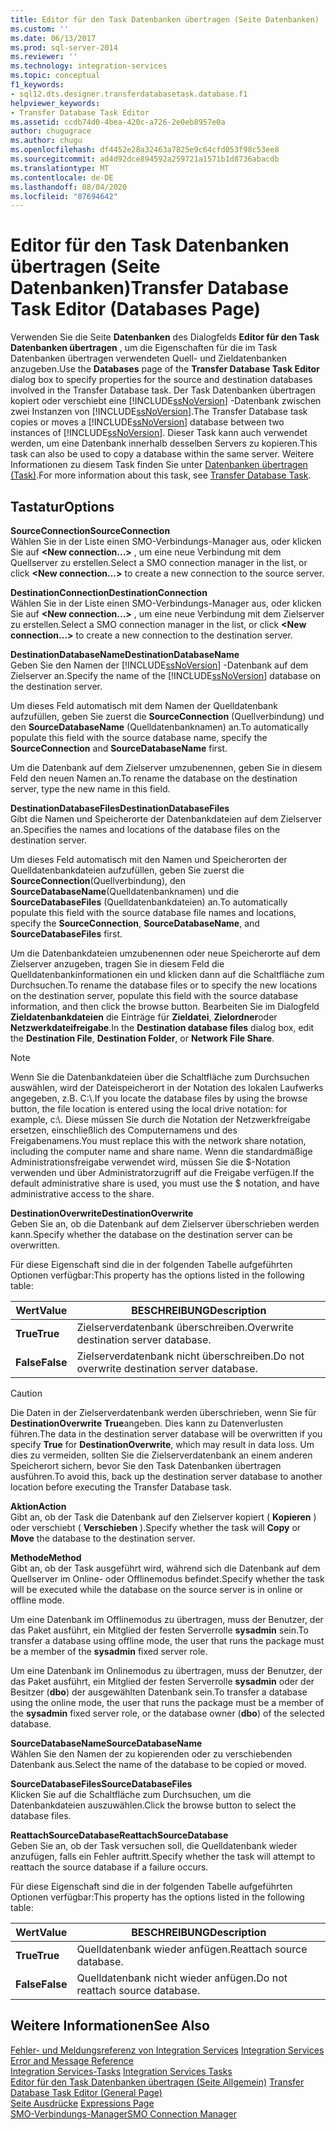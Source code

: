 ```yaml
---
title: Editor für den Task Datenbanken übertragen (Seite Datenbanken) | Microsoft-Dokumentation
ms.custom: ''
ms.date: 06/13/2017
ms.prod: sql-server-2014
ms.reviewer: ''
ms.technology: integration-services
ms.topic: conceptual
f1_keywords:
- sql12.dts.designer.transferdatabasetask.database.f1
helpviewer_keywords:
- Transfer Database Task Editor
ms.assetid: ccdb74d0-4bea-420c-a726-2e0eb8957e0a
author: chugugrace
ms.author: chugu
ms.openlocfilehash: df4452e28a32463a7825e9c64cfd053f98c53ee8
ms.sourcegitcommit: ad4d92dce894592a259721a1571b1d8736abacdb
ms.translationtype: MT
ms.contentlocale: de-DE
ms.lasthandoff: 08/04/2020
ms.locfileid: "87694642"
---
```

# <a name="transfer-database-task-editor-databases-page"></a><span data-ttu-id="41a49-102">Editor für den Task Datenbanken übertragen (Seite Datenbanken)</span><span class="sxs-lookup"><span data-stu-id="41a49-102">Transfer Database Task Editor (Databases Page)</span></span>
  <span data-ttu-id="41a49-103">Verwenden Sie die Seite **Datenbanken** des Dialogfelds **Editor für den Task Datenbanken übertragen** , um die Eigenschaften für die im Task Datenbanken übertragen verwendeten Quell- und Zieldatenbanken anzugeben.</span><span class="sxs-lookup"><span data-stu-id="41a49-103">Use the **Databases** page of the **Transfer Database Task Editor** dialog box to specify properties for the source and destination databases involved in the Transfer Database task.</span></span> <span data-ttu-id="41a49-104">Der Task Datenbanken übertragen kopiert oder verschiebt eine [!INCLUDE[ssNoVersion](../includes/ssnoversion-md.md)] -Datenbank zwischen zwei Instanzen von [!INCLUDE[ssNoVersion](../includes/ssnoversion-md.md)].</span><span class="sxs-lookup"><span data-stu-id="41a49-104">The Transfer Database task copies or moves a [!INCLUDE[ssNoVersion](../includes/ssnoversion-md.md)] database between two instances of [!INCLUDE[ssNoVersion](../includes/ssnoversion-md.md)].</span></span> <span data-ttu-id="41a49-105">Dieser Task kann auch verwendet werden, um eine Datenbank innerhalb desselben Servers zu kopieren.</span><span class="sxs-lookup"><span data-stu-id="41a49-105">This task can also be used to copy a database within the same server.</span></span> <span data-ttu-id="41a49-106">Weitere Informationen zu diesem Task finden Sie unter [Datenbanken übertragen (Task)](control-flow/transfer-database-task.md).</span><span class="sxs-lookup"><span data-stu-id="41a49-106">For more information about this task, see [Transfer Database Task](control-flow/transfer-database-task.md).</span></span>  
  
## <a name="options"></a><span data-ttu-id="41a49-107">Tastatur</span><span class="sxs-lookup"><span data-stu-id="41a49-107">Options</span></span>  
 <span data-ttu-id="41a49-108">**SourceConnection**</span><span class="sxs-lookup"><span data-stu-id="41a49-108">**SourceConnection**</span></span>  
 <span data-ttu-id="41a49-109">Wählen Sie in der Liste einen SMO-Verbindungs-Manager aus, oder klicken Sie auf **\<New connection...>** , um eine neue Verbindung mit dem Quellserver zu erstellen.</span><span class="sxs-lookup"><span data-stu-id="41a49-109">Select a SMO connection manager in the list, or click **\<New connection...>** to create a new connection to the source server.</span></span>  
  
 <span data-ttu-id="41a49-110">**DestinationConnection**</span><span class="sxs-lookup"><span data-stu-id="41a49-110">**DestinationConnection**</span></span>  
 <span data-ttu-id="41a49-111">Wählen Sie in der Liste einen SMO-Verbindungs-Manager aus, oder klicken Sie auf **\<New connection...>** , um eine neue Verbindung mit dem Zielserver zu erstellen.</span><span class="sxs-lookup"><span data-stu-id="41a49-111">Select a SMO connection manager in the list, or click **\<New connection...>** to create a new connection to the destination server.</span></span>  
  
 <span data-ttu-id="41a49-112">**DestinationDatabaseName**</span><span class="sxs-lookup"><span data-stu-id="41a49-112">**DestinationDatabaseName**</span></span>  
 <span data-ttu-id="41a49-113">Geben Sie den Namen der [!INCLUDE[ssNoVersion](../includes/ssnoversion-md.md)] -Datenbank auf dem Zielserver an.</span><span class="sxs-lookup"><span data-stu-id="41a49-113">Specify the name of the [!INCLUDE[ssNoVersion](../includes/ssnoversion-md.md)] database on the destination server.</span></span>  
  
 <span data-ttu-id="41a49-114">Um dieses Feld automatisch mit dem Namen der Quelldatenbank aufzufüllen, geben Sie zuerst die **SourceConnection** (Quellverbindung) und den **SourceDatabaseName** (Quelldatenbanknamen) an.</span><span class="sxs-lookup"><span data-stu-id="41a49-114">To automatically populate this field with the source database name, specify the **SourceConnection** and **SourceDatabaseName** first.</span></span>  
  
 <span data-ttu-id="41a49-115">Um die Datenbank auf dem Zielserver umzubenennen, geben Sie in diesem Feld den neuen Namen an.</span><span class="sxs-lookup"><span data-stu-id="41a49-115">To rename the database on the destination server, type the new name in this field.</span></span>  
  
 <span data-ttu-id="41a49-116">**DestinationDatabaseFiles**</span><span class="sxs-lookup"><span data-stu-id="41a49-116">**DestinationDatabaseFiles**</span></span>  
 <span data-ttu-id="41a49-117">Gibt die Namen und Speicherorte der Datenbankdateien auf dem Zielserver an.</span><span class="sxs-lookup"><span data-stu-id="41a49-117">Specifies the names and locations of the database files on the destination server.</span></span>  
  
 <span data-ttu-id="41a49-118">Um dieses Feld automatisch mit den Namen und Speicherorten der Quelldatenbankdateien aufzufüllen, geben Sie zuerst die **SourceConnection**(Quellverbindung), den **SourceDatabaseName**(Quelldatenbanknamen) und die **SourceDatabaseFiles** (Quelldatenbankdateien) an.</span><span class="sxs-lookup"><span data-stu-id="41a49-118">To automatically populate this field with the source database file names and locations, specify the **SourceConnection**, **SourceDatabaseName**, and **SourceDatabaseFiles** first.</span></span>  
  
 <span data-ttu-id="41a49-119">Um die Datenbankdateien umzubenennen oder neue Speicherorte auf dem Zielserver anzugeben, tragen Sie in diesem Feld die Quelldatenbankinformationen ein und klicken dann auf die Schaltfläche zum Durchsuchen.</span><span class="sxs-lookup"><span data-stu-id="41a49-119">To rename the database files or to specify the new locations on the destination server, populate this field with the source database information, and then click the browse button.</span></span> <span data-ttu-id="41a49-120">Bearbeiten Sie im Dialogfeld **Zieldatenbankdateien** die Einträge für **Zieldatei**, **Zielordner**oder **Netzwerkdateifreigabe**.</span><span class="sxs-lookup"><span data-stu-id="41a49-120">In the **Destination database files** dialog box, edit the **Destination File**, **Destination Folder**, or **Network File Share**.</span></span>  
  
> [!NOTE]  
>  <span data-ttu-id="41a49-121">Wenn Sie die Datenbankdateien über die Schaltfläche zum Durchsuchen auswählen, wird der Dateispeicherort in der Notation des lokalen Laufwerks angegeben, z.B. C:\\.</span><span class="sxs-lookup"><span data-stu-id="41a49-121">If you locate the database files by using the browse button, the file location is entered using the local drive notation: for example, c:\\.</span></span> <span data-ttu-id="41a49-122">Diese müssen Sie durch die Notation der Netzwerkfreigabe ersetzen, einschließlich des Computernamens und des Freigabenamens.</span><span class="sxs-lookup"><span data-stu-id="41a49-122">You must replace this with the network share notation, including the computer name and share name.</span></span> <span data-ttu-id="41a49-123">Wenn die standardmäßige Administrationsfreigabe verwendet wird, müssen Sie die $-Notation verwenden und über Administratorzugriff auf die Freigabe verfügen.</span><span class="sxs-lookup"><span data-stu-id="41a49-123">If the default administrative share is used, you must use the $ notation, and have administrative access to the share.</span></span>  
  
 <span data-ttu-id="41a49-124">**DestinationOverwrite**</span><span class="sxs-lookup"><span data-stu-id="41a49-124">**DestinationOverwrite**</span></span>  
 <span data-ttu-id="41a49-125">Geben Sie an, ob die Datenbank auf dem Zielserver überschrieben werden kann.</span><span class="sxs-lookup"><span data-stu-id="41a49-125">Specify whether the database on the destination server can be overwritten.</span></span>  
  
 <span data-ttu-id="41a49-126">Für diese Eigenschaft sind die in der folgenden Tabelle aufgeführten Optionen verfügbar:</span><span class="sxs-lookup"><span data-stu-id="41a49-126">This property has the options listed in the following table:</span></span>  
  
|<span data-ttu-id="41a49-127">Wert</span><span class="sxs-lookup"><span data-stu-id="41a49-127">Value</span></span>|<span data-ttu-id="41a49-128">BESCHREIBUNG</span><span class="sxs-lookup"><span data-stu-id="41a49-128">Description</span></span>|  
|-----------|-----------------|  
|<span data-ttu-id="41a49-129">**True**</span><span class="sxs-lookup"><span data-stu-id="41a49-129">**True**</span></span>|<span data-ttu-id="41a49-130">Zielserverdatenbank überschreiben.</span><span class="sxs-lookup"><span data-stu-id="41a49-130">Overwrite destination server database.</span></span>|  
|<span data-ttu-id="41a49-131">**False**</span><span class="sxs-lookup"><span data-stu-id="41a49-131">**False**</span></span>|<span data-ttu-id="41a49-132">Zielserverdatenbank nicht überschreiben.</span><span class="sxs-lookup"><span data-stu-id="41a49-132">Do not overwrite destination server database.</span></span>|  
  
> [!CAUTION]  
>  <span data-ttu-id="41a49-133">Die Daten in der Zielserverdatenbank werden überschrieben, wenn Sie für **DestinationOverwrite** **True**angeben. Dies kann zu Datenverlusten führen.</span><span class="sxs-lookup"><span data-stu-id="41a49-133">The data in the destination server database will be overwritten if you specify **True** for **DestinationOverwrite**, which may result in data loss.</span></span> <span data-ttu-id="41a49-134">Um dies zu vermeiden, sollten Sie die Zielserverdatenbank an einem anderen Speicherort sichern, bevor Sie den Task Datenbanken übertragen ausführen.</span><span class="sxs-lookup"><span data-stu-id="41a49-134">To avoid this, back up the destination server database to another location before executing the Transfer Database task.</span></span>  
  
 <span data-ttu-id="41a49-135">**Aktion**</span><span class="sxs-lookup"><span data-stu-id="41a49-135">**Action**</span></span>  
 <span data-ttu-id="41a49-136">Gibt an, ob der Task die Datenbank auf den Zielserver kopiert ( **Kopieren** ) oder verschiebt ( **Verschieben** ).</span><span class="sxs-lookup"><span data-stu-id="41a49-136">Specify whether the task will **Copy** or **Move** the database to the destination server.</span></span>  
  
 <span data-ttu-id="41a49-137">**Methode**</span><span class="sxs-lookup"><span data-stu-id="41a49-137">**Method**</span></span>  
 <span data-ttu-id="41a49-138">Gibt an, ob der Task ausgeführt wird, während sich die Datenbank auf dem Quellserver im Online- oder Offlinemodus befindet.</span><span class="sxs-lookup"><span data-stu-id="41a49-138">Specify whether the task will be executed while the database on the source server is in online or offline mode.</span></span>  
  
 <span data-ttu-id="41a49-139">Um eine Datenbank im Offlinemodus zu übertragen, muss der Benutzer, der das Paket ausführt, ein Mitglied der festen Serverrolle **sysadmin** sein.</span><span class="sxs-lookup"><span data-stu-id="41a49-139">To transfer a database using offline mode, the user that runs the package must be a member of the **sysadmin** fixed server role.</span></span>  
  
 <span data-ttu-id="41a49-140">Um eine Datenbank im Onlinemodus zu übertragen, muss der Benutzer, der das Paket ausführt, ein Mitglied der festen Serverrolle **sysadmin** oder der Besitzer (**dbo**) der ausgewählten Datenbank sein.</span><span class="sxs-lookup"><span data-stu-id="41a49-140">To transfer a database using the online mode, the user that runs the package must be a member of the **sysadmin** fixed server role, or the database owner (**dbo**) of the selected database.</span></span>  
  
 <span data-ttu-id="41a49-141">**SourceDatabaseName**</span><span class="sxs-lookup"><span data-stu-id="41a49-141">**SourceDatabaseName**</span></span>  
 <span data-ttu-id="41a49-142">Wählen Sie den Namen der zu kopierenden oder zu verschiebenden Datenbank aus.</span><span class="sxs-lookup"><span data-stu-id="41a49-142">Select the name of the database to be copied or moved.</span></span>  
  
 <span data-ttu-id="41a49-143">**SourceDatabaseFiles**</span><span class="sxs-lookup"><span data-stu-id="41a49-143">**SourceDatabaseFiles**</span></span>  
 <span data-ttu-id="41a49-144">Klicken Sie auf die Schaltfläche zum Durchsuchen, um die Datenbankdateien auszuwählen.</span><span class="sxs-lookup"><span data-stu-id="41a49-144">Click the browse button to select the database files.</span></span>  
  
 <span data-ttu-id="41a49-145">**ReattachSourceDatabase**</span><span class="sxs-lookup"><span data-stu-id="41a49-145">**ReattachSourceDatabase**</span></span>  
 <span data-ttu-id="41a49-146">Geben Sie an, ob der Task versuchen soll, die Quelldatenbank wieder anzufügen, falls ein Fehler auftritt.</span><span class="sxs-lookup"><span data-stu-id="41a49-146">Specify whether the task will attempt to reattach the source database if a failure occurs.</span></span>  
  
 <span data-ttu-id="41a49-147">Für diese Eigenschaft sind die in der folgenden Tabelle aufgeführten Optionen verfügbar:</span><span class="sxs-lookup"><span data-stu-id="41a49-147">This property has the options listed in the following table:</span></span>  
  
|<span data-ttu-id="41a49-148">Wert</span><span class="sxs-lookup"><span data-stu-id="41a49-148">Value</span></span>|<span data-ttu-id="41a49-149">BESCHREIBUNG</span><span class="sxs-lookup"><span data-stu-id="41a49-149">Description</span></span>|  
|-----------|-----------------|  
|<span data-ttu-id="41a49-150">**True**</span><span class="sxs-lookup"><span data-stu-id="41a49-150">**True**</span></span>|<span data-ttu-id="41a49-151">Quelldatenbank wieder anfügen.</span><span class="sxs-lookup"><span data-stu-id="41a49-151">Reattach source database.</span></span>|  
|<span data-ttu-id="41a49-152">**False**</span><span class="sxs-lookup"><span data-stu-id="41a49-152">**False**</span></span>|<span data-ttu-id="41a49-153">Quelldatenbank nicht wieder anfügen.</span><span class="sxs-lookup"><span data-stu-id="41a49-153">Do not reattach source database.</span></span>|  
  
## <a name="see-also"></a><span data-ttu-id="41a49-154">Weitere Informationen</span><span class="sxs-lookup"><span data-stu-id="41a49-154">See Also</span></span>  
 <span data-ttu-id="41a49-155">[Fehler- und Meldungsreferenz von Integration Services](../../2014/integration-services/integration-services-error-and-message-reference.md) </span><span class="sxs-lookup"><span data-stu-id="41a49-155">[Integration Services Error and Message Reference](../../2014/integration-services/integration-services-error-and-message-reference.md) </span></span>  
 <span data-ttu-id="41a49-156">[Integration Services-Tasks](control-flow/integration-services-tasks.md) </span><span class="sxs-lookup"><span data-stu-id="41a49-156">[Integration Services Tasks](control-flow/integration-services-tasks.md) </span></span>  
 <span data-ttu-id="41a49-157">[Editor für den Task Datenbanken übertragen &#40;Seite Allgemein&#41;](general-page-of-integration-services-designers-options.md) </span><span class="sxs-lookup"><span data-stu-id="41a49-157">[Transfer Database Task Editor &#40;General Page&#41;](general-page-of-integration-services-designers-options.md) </span></span>  
 <span data-ttu-id="41a49-158">[Seite Ausdrücke](expressions/expressions-page.md) </span><span class="sxs-lookup"><span data-stu-id="41a49-158">[Expressions Page](expressions/expressions-page.md) </span></span>  
 [<span data-ttu-id="41a49-159">SMO-Verbindungs-Manager</span><span class="sxs-lookup"><span data-stu-id="41a49-159">SMO Connection Manager</span></span>](connection-manager/smo-connection-manager.md)  
  
  
